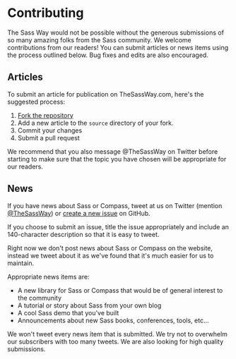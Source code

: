 # Contributing

The Sass Way would not be possible without the generous submissions of so many
amazing folks from the Sass community. We welcome contributions from our
readers! You can submit articles or news items using the process outlined
below. Bug fixes and edits are also encouraged.

## Articles

To submit an article for publication on TheSassWay.com, here's the suggested
process:

1. [Fork the repository](https://github.com/thesassway/thesassway.com)
2. Add a new article to the `source` directory of your fork.
3. Commit your changes
4. Submit a pull request

We recommend that you also message @TheSassWay on Twitter before starting to
make sure that the topic you have chosen will be appropriate for our readers.

## News

If you have news about Sass or Compass, tweet at us on Twitter (mention
[@TheSassWay](https://twitter.com/thesassway)) or [create a new
issue](https://github.com/thesassway/thesassway.com/issues/new) on GitHub.

If you choose to submit an issue, title the issue appropriately and include an
140-character description so that it is easy to tweet.

Right now we don't post news about Sass or Compass on the website, instead we
tweet about it as we've found that it's much easier for us to maintain.

Appropriate news items are:

* A new library for Sass or Compass that would be of general interest to the
  community
* A tutorial or story about Sass from your own blog
* A cool Sass demo that you've built
* Announcements about new Sass books, conferences, tools, etc...

We won't tweet every news item that is submitted. We try not to overwhelm our
subscribers with too many tweets. We are also looking for high quality
submissions.
